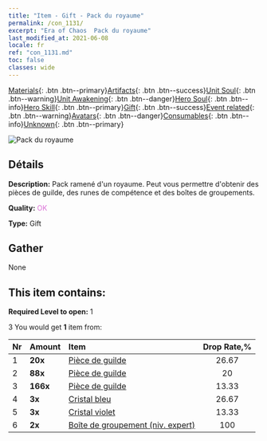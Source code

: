 ```yaml
---
title: "Item - Gift - Pack du royaume"
permalink: /con_1131/
excerpt: "Era of Chaos  Pack du royaume"
last_modified_at: 2021-06-08
locale: fr
ref: "con_1131.md"
toc: false
classes: wide
---
```

 [Materials](/ItemsFR/){: .btn .btn--primary}[Artifacts](/ItemsFR/Artifacts/){: .btn .btn--success}[Unit Soul](/ItemsFR/UnitSoul/){: .btn .btn--warning}[Unit Awakening](/ItemsFR/UnitAwakening/){: .btn .btn--danger}[Hero Soul](/ItemsFR/HeroSoul/){: .btn .btn--info}[Hero Skill](/ItemsFR/HeroSkill/){: .btn .btn--primary}[Gift](/ItemsFR/Gift/){: .btn .btn--success}[Event related](/ItemsFR/Events/){: .btn .btn--warning}[Avatars](/ItemsFR/Avatars/){: .btn .btn--danger}[Consumables](/ItemsFR/Consumables/){: .btn .btn--info}[Unknown](/ItemsFR/Unknown/){: .btn .btn--primary}

 ![Pack du royaume](/images/t/i_907002.png)

## Détails
 **Description:** Pack ramené d'un royaume. Peut vous permettre d'obtenir des pièces de guilde, des runes de compétence et des boîtes de groupements.

 **Quality:** <span style="color: #DA70D6">OK</span>

 **Type:** Gift

## Gather

  None

## This item contains:

 **Required Level to open:** 1

 3 You would get **1** item  from:

  | Nr | Amount |     Item    | Drop Rate,% |
  |:---|:-------|:------------|:---------:|
  | 1 |  **20x** | [Pièce de guilde](/ItemsFR/con_896/) | 26.67 | 
  | 2 |  **88x** | [Pièce de guilde](/ItemsFR/con_896/) | 20 | 
  | 3 |  **166x** | [Pièce de guilde](/ItemsFR/con_896/) | 13.33 | 
  | 4 |  **3x** | [Cristal bleu](/ItemsFR/con_716/) | 26.67 | 
  | 5 |  **3x** | [Cristal violet](/ItemsFR/con_720/) | 13.33 | 
  | 6 |  **2x** | [Boîte de groupement (niv. expert)](/ItemsFR/con_760/) | 100 | 
